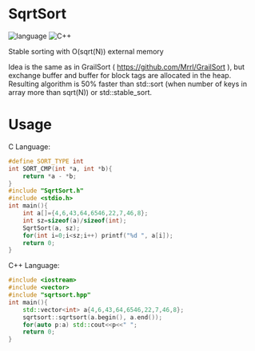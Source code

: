 SqrtSort
========
![language](https://img.shields.io/badge/language-c++-yellow.svg)
![C++](https://img.shields.io/badge/c++-14-green.svg)

Stable sorting with O(sqrt(N)) external memory

Idea is the same as in GrailSort ( https://github.com/Mrrl/GrailSort ), but exchange buffer and buffer for block tags are allocated in the heap. Resulting algorithm is 50% faster than std::sort (when number of keys in array more than sqrt(N)) or std::stable_sort.  

Usage
========

C Language:
```c
#define SORT_TYPE int
int SORT_CMP(int *a, int *b){
    return *a - *b;
}
#include "SqrtSort.h"
#include <stdio.h>
int main(){
    int a[]={4,6,43,64,6546,22,7,46,8};
    int sz=sizeof(a)/sizeof(int);
    SqrtSort(a, sz);
    for(int i=0;i<sz;i++) printf("%d ", a[i]);
    return 0;
}
```

C++ Language:
```cpp
#include <iostream>
#include <vector>
#include "sqrtsort.hpp"
int main(){
    std::vector<int> a{4,6,43,64,6546,22,7,46,8};
    sqrtsort::sqrtsort(a.begin(), a.end());
    for(auto p:a) std::cout<<p<<" ";
    return 0;
}
```
